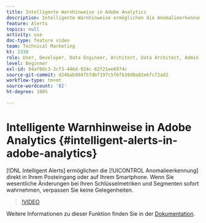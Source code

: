 ```yaml
---
title: Intelligente Warnhinweise in Adobe Analytics
description: Intelligente Warnhinweise ermöglichen die Anomalieerkennung direkt in Ihrem Posteingang oder auf Ihrem Smartphone. Wenn Sie wesentliche Änderungen bei Ihren Schlüsselmetriken und Segmenten sofort wahrnehmen, verpassen Sie keine Gelegenheiten.
feature: Alerts
topics: null
activity: use
doc-type: feature video
team: Technical Marketing
kt: 2338
role: User, Developer, Data Engineer, Architect, Data Architect, Admin, Leader
level: Beginner
exl-id: 04af0dc3-3cf3-446d-924c-82f21ee6974c
source-git-commit: d24bab984f57dbf197c5f6fb39d0a82e6fcf2ad2
workflow-type: tm+mt
source-wordcount: '82'
ht-degree: 100%

---
```


# Intelligente Warnhinweise in Adobe Analytics {#intelligent-alerts-in-adobe-analytics}

[!DNL Intelligent Alerts] ermöglichen die [!UICONTROL Anomalieerkennung] direkt in Ihrem Posteingang oder auf Ihrem Smartphone. Wenn Sie wesentliche Änderungen bei Ihren Schlüsselmetriken und Segmenten sofort wahrnehmen, verpassen Sie keine Gelegenheiten.

>[!VIDEO](https://video.tv.adobe.com/v/40923/?quality=12&learn=on&captions=ger)

Weitere Informationen zu dieser Funktion finden Sie in der [Dokumentation](https://experienceleague.adobe.com/docs/analytics/analyze/analysis-workspace/virtual-analyst/intelligent-alerts/intellligent-alerts.html?lang=de).
